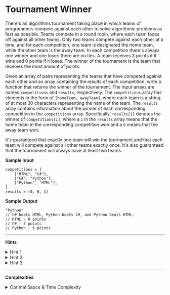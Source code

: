 # Tournament Winner

There's an algorithms tournament taking place in which teams of programmers compete against each other to solve algorithmic problems as fast as possible. Teams compete in a round robin, where each team faces off against all other teams. Only two teams compete against each other at a time, and for each competition, one team is designated the home team, while the other team is the away team. In each competition there's always one winner and one loserl there are no ties. A team receives 3 points if it wins and 0 points if it loses. The winner of the tournament is the team that receives the most amount of points.

Given an array of pairs representing the teams that have competed against each other and an array containing the results of each competition, write a function that returns the winner of the tournament. The input arrays are named `competitions` and `results`, respectively. The `competitions` array has elements in the form of `[homeTeam, awayTeam]`, where each team is a string of at most 30 characters representing the name of the team. The `results` array contains information about the winner of each corresponding competition in the `competitions` array. Specifically, `results[i]` denotes the winner of `competitions[i]`, where a `1` in the `results` array means that the home team in the corresponding competition won and a `0` means that the away team won.

It's guaranteed that exactly one team will win the tournament and that each team will compete against all other teams exactly once. It's also guaranteed that the tournament will always have at least two teams.

**Sample Input**
```
competitions = [
    ["HTML", "C#"],
    ["C#", "Python"],
    ["Python", "HTML"],
]
results = [0, 0, 1]
```

**Sample Output**
```
"Python"
// C# beats HTML, Python beats C#, and Python beats HTML.
// HTML - 0 points
// C# - 3 points
// Python - 6 points
```

---

**Hints**
<details>
    <summary>Hint 1</summary>

    Don't overcomplicate this problem. How would you solve it by
    hand? Consider that approach, and try to translate it into
    code.
</details>

<details>
    <summary>Hint 2</summary>

    Use a hash table to store the total points collected by each
    team, with the team names as keys in the hash table. Once you
    know how many points each team has, how can you determine
    which one is the winner?
</details>

<details>
    <summary>Hint 3</summary>

    Loop through all of the competitions, and update the hash
    table at every iteration. For each competition, consider the
    name of the winning team; if the name already exists in the
    hash table, update that entry by adding 3 points to it. If the
    team name doesn't exist in the hash table, add a new entry in
    the hash table with the key as the team name and the value as 
    (since the team won its first competition). While looping
    through all of the competitions, keep track of the team with
    the highest score, and at the end of the algorithm, return the
    team with the highest score.
</details>

---

**Complexities**
<details>
    <summary>Optimal Sapce & Time Complexity</summary>

    O(n) time | O(k) space - where n is the number of competitions
    and k is the number of teams
</details>